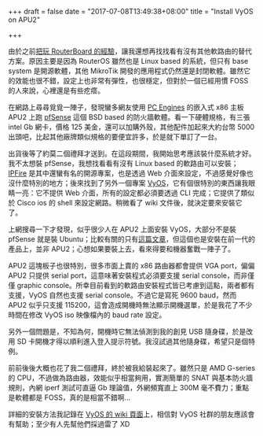 +++
draft = false
date = "2017-07-08T13:49:38+08:00"
title = "Install VyOS on APU2"

+++

由於之前[把玩 RouterBoard 的經驗](../transfer-to-routerboard)，讓我還想再找找看有沒有其他軟路由的替代方案。原因主要是因為 RouterOS 雖然也是 Linux based 的系統，但只有 base system 是開源軟體，其他 MikroTik
開發的應用程式仍然還是封閉軟體。雖然它的效能也很不錯，設定上也非常有彈性，也很穩定，但對於一個已經用慣
 FOSS 的人來說，心裡還是有些疙瘩。

在網路上尋尋覓覓一陣子，發現蠻多網友使用 [PC Engines](http://http://pcengines.ch/) 的嵌入式 x86
主板 APU2 上跑 [pfSense](https://www.pfsense.org) 這個 BSD based 的防火牆軟體。看一下硬體規格，有三張 intel
Gb 網卡，價格 125 美金，還可以加購外殼，其他配件加起來大約台幣 5000 出頭吧，比起其他廠牌類似規格的要便宜許多，於是就下單訂了一台。

出貨後等了約莫二個禮拜才送到。在這段期間，我開始思考應該裝什麼系統才好。我不太想裝 pfSense，我想找看看有沒有 Linux based 的軟路由可以安裝；[IPFire](http://www.ipfire.org/) 是其中還蠻有名的開源專案，也是透過 Web 介面來設定，不過感覺好像也沒什麼特別的地方；後來找到了另外一個專案 [VyOS](http://vyos.io)，它有個很特別的東西讓我眼睛一亮：它不提供 Web 介面，所有的設定都必須要透過 CLI 完成；它提供了類似於 Cisco ios 的
shell 來設定網路。稍微看了 wiki 文件後，就決定要來安裝它了。

上網搜尋一下才發現，似乎很少人在 APU2 上面安裝 VyOS，大部分不是裝 pfSense 就是裝 Ubuntu；比較有關的只有[這篇文章][1]，但這個也是安裝在前一代的產品上，並非 APU2；心想如果要裝上去，看來得要和機器奮戰一陣子了。

APU2 這塊板子也很特別，很多市面上賣的 x86 路由器都會提供 VGA port，偏偏 APU2 只提供 serial port，這意味著安裝程式必須要支援 serial console，而非僅僅 graphic console。所幸目前看到的軟路由安裝程式皆已考慮到這點，兩者都有支援，VyOS 自然也支援 serial console。不過它是寫死 9600 baud，然而 APU2 似乎只支援
115200，這會造成開機時無法顯示開機選單，於是我花了不少時間在修改 VyOS iso 映像檔內的 baud rate
設定。

另外一個問題是，不知為何，開機時它無法偵測到我的創見 USB 隨身碟，於是改用 SD 卡開機才得以順利進入登入提示符號。我沒試過其他隨身碟，希望只是個特例。

前前後後大概也花了我二個禮拜，終於被我給裝起來了。雖然只是 AMD G-series 的 CPU，不過做為路由器，效能似乎相當夠用，實測簡單的 SNAT 與基本防火牆規則，內網 iperf 測試可直逼 Gb 理論值，外網頻寬直上 300M
毫不費力；重點是軟體都是 FOSS，真的是相當不錯啊…

詳細的安裝方法我記錄在 [VyOS 的 wiki 頁面][2]上，相信對 VyOS 社群的朋友應該會有幫助；至少有人先幫他們採過雷了 XD

[1]: http://blog.jasonantman.com/2011/09/vyatta-networkos-routerfirewall-on-alix-board-compact-flash/
[2]: https://wiki.vyos.net/wiki/Network_appliances#PC_Engines_APU2C4
